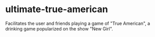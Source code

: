 # ultimate-true-american
Facilitates the user and friends playing a game of "True American", a drinking game popularized on the show "New Girl".
